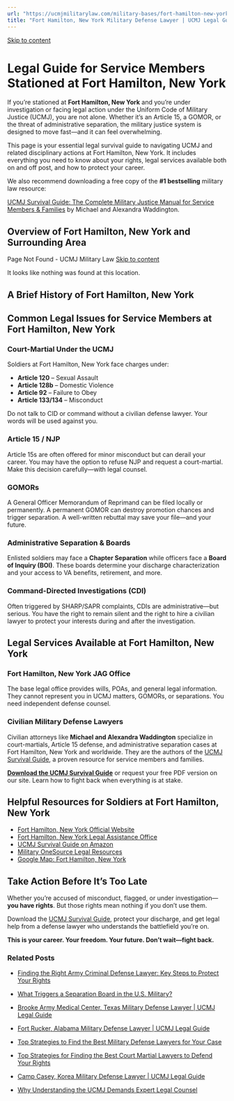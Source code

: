 ```yaml
---
url: "https://ucmjmilitarylaw.com/military-bases/fort-hamilton-new-york-military-defense-lawyer-ucmj-legal-guide/"
title: "Fort Hamilton, New York Military Defense Lawyer | UCMJ Legal Guide"
---
```


[Skip to content](https://ucmjmilitarylaw.com/military-bases/fort-hamilton-new-york-military-defense-lawyer-ucmj-legal-guide/#content)

# Legal Guide for Service Members Stationed at Fort Hamilton, New York

If you’re stationed at **Fort Hamilton, New York** and you’re under investigation or facing legal action under the Uniform Code of Military Justice (UCMJ), you are not alone. Whether it’s an Article 15, a GOMOR, or the threat of administrative separation, the military justice system is designed to move fast—and it can feel overwhelming.

This page is your essential legal survival guide to navigating UCMJ and related disciplinary actions at Fort Hamilton, New York. It includes everything you need to know about your rights, legal services available both on and off post, and how to protect your career.

We also recommend downloading a free copy of the **#1 bestselling** military law resource:

[UCMJ Survival Guide: The Complete Military Justice Manual for Service Members & Families](https://www.amazon.com/dp/B0FCDD3B2Z) by Michael and Alexandra Waddington.

## Overview of Fort Hamilton, New York and Surrounding Area

Page Not Found - UCMJ Military Law [Skip to content](https://ucmjmilitarylaw.com/military-bases/fort-hamilton-new-york-military-defense-lawyer-ucmj-legal-guide/%7Blocation7#content)

It looks like nothing was found at this location.

## A Brief History of Fort Hamilton, New York

## Common Legal Issues for Service Members at Fort Hamilton, New York

### Court-Martial Under the UCMJ

Soldiers at Fort Hamilton, New York face charges under:

- **Article 120** – Sexual Assault
- **Article 128b** – Domestic Violence
- **Article 92** – Failure to Obey
- **Article 133/134** – Misconduct

Do not talk to CID or command without a civilian defense lawyer. Your words will be used against you.

### Article 15 / NJP

Article 15s are often offered for minor misconduct but can derail your career. You may have the option to refuse NJP and request a court-martial. Make this decision carefully—with legal counsel.

### GOMORs

A General Officer Memorandum of Reprimand can be filed locally or permanently. A permanent GOMOR can destroy promotion chances and trigger separation. A well-written rebuttal may save your file—and your future.

### Administrative Separation & Boards

Enlisted soldiers may face a **Chapter Separation** while officers face a **Board of Inquiry (BOI)**. These boards determine your discharge characterization and your access to VA benefits, retirement, and more.

### Command-Directed Investigations (CDI)

Often triggered by SHARP/SAPR complaints, CDIs are administrative—but serious. You have the right to remain silent and the right to hire a civilian lawyer to protect your interests during and after the investigation.

## Legal Services Available at Fort Hamilton, New York

### Fort Hamilton, New York JAG Office

The base legal office provides wills, POAs, and general legal information. They cannot represent you in UCMJ matters, GOMORs, or separations. You need independent defense counsel.

### Civilian Military Defense Lawyers

Civilian attorneys like **Michael and Alexandra Waddington** specialize in court-martials, Article 15 defense, and administrative separation cases at Fort Hamilton, New York and worldwide. They are the authors of the [UCMJ Survival Guide](https://www.amazon.com/dp/B0FCDD3B2Z), a proven resource for service members and families.

**[Download the UCMJ Survival Guide](https://www.amazon.com/dp/B0FCDD3B2Z)** or request your free PDF version on our site. Learn how to fight back when everything is at stake.

## Helpful Resources for Soldiers at Fort Hamilton, New York

- [Fort Hamilton, New York Official Website](https://ucmjmilitarylaw.com/military-bases/fort-hamilton-new-york-military-defense-lawyer-ucmj-legal-guide/%7Blocation12%7D)
- [Fort Hamilton, New York Legal Assistance Office](https://ucmjmilitarylaw.com/military-bases/fort-hamilton-new-york-military-defense-lawyer-ucmj-legal-guide/%7Blocation13%7D)
- [UCMJ Survival Guide on Amazon](https://www.amazon.com/dp/B0FCDD3B2Z)
- [Military OneSource Legal Resources](https://www.militaryonesource.mil/legal/)
- [Google Map: Fort Hamilton, New York](https://ucmjmilitarylaw.com/military-bases/fort-hamilton-new-york-military-defense-lawyer-ucmj-legal-guide/%7Blocation14%7D)

## Take Action Before It’s Too Late

Whether you’re accused of misconduct, flagged, or under investigation— **you have rights**. But those rights mean nothing if you don’t use them.

Download the [UCMJ Survival Guide](https://www.amazon.com/dp/B0FCDD3B2Z), protect your discharge, and get legal help from a defense lawyer who understands the battlefield you’re on.

**This is your career. Your freedom. Your future. Don’t wait—fight back.**

### Related Posts

- [Finding the Right Army Criminal Defense Lawyer: Key Steps to Protect Your Rights](https://ucmjmilitarylaw.com/army-criminal-defense-lawyer/)
- [What Triggers a Separation Board in the U.S. Military?](https://ucmjmilitarylaw.com/boards/what-triggers-a-separation-board-in-the-u-s-military/)
- [Brooke Army Medical Center, Texas Military Defense Lawyer \| UCMJ Legal Guide](https://ucmjmilitarylaw.com/brooke-army-medical-center-texas-military-defense-lawyer-ucmj-legal-guide/)
- [Fort Rucker, Alabama Military Defense Lawyer \| UCMJ Legal Guide](https://ucmjmilitarylaw.com/fort-rucker-alabama-military-defense-lawyer-ucmj-legal-guide/)

- [Top Strategies to Find the Best Military Defense Lawyers for Your Case](https://ucmjmilitarylaw.com/best-military-defense-lawyers/)
- [Top Strategies for Finding the Best Court Martial Lawyers to Defend Your Rights](https://ucmjmilitarylaw.com/best-court-martial-lawyers-2/)
- [Camp Casey, Korea Military Defense Lawyer \| UCMJ Legal Guide](https://ucmjmilitarylaw.com/camp-casey-korea-military-defense-lawyer-ucmj-legal-guide/)
- [Why Understanding the UCMJ Demands Expert Legal Counsel](https://ucmjmilitarylaw.com/ucmj/why-understanding-the-ucmj-demands-expert-legal-counsel/)